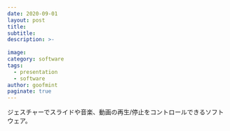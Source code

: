 ```yaml
---
date: 2020-09-01
layout: post
title: 
subtitle: 
description: >-
  
image: 
category: software
tags:
  - presentation
  - software
author: goofmint
paginate: true
---
```

ジェスチャーでスライドや音楽、動画の再生/停止をコントロールできるソフトウェア。

[](https://zesture.app/)
